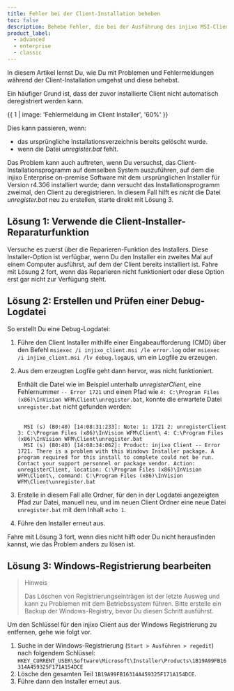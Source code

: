 ```yaml
---
title: Fehler bei der Client-Installation beheben
toc: false
description: Behebe Fehler, die bei der Ausführung des injixo MSI-Client-Installationsprogramms auftreten können.
product_label:
  - advanced
  - enterprise
  - classic
---
```


In diesem Artikel lernst Du, wie Du mit Problemen und Fehlermeldungen während der Client-Installation umgehst und diese behebst.

Ein häufiger Grund ist, dass der zuvor installierte Client nicht automatisch deregistriert werden kann.

{{ 1 | image: 'Fehlermeldung im Client Installer', '60%' }}

Dies kann passieren, wenn:

- das ursprüngliche Installationsverzeichnis bereits gelöscht wurde.
- wenn die Datei _unregister.bat_ fehlt.

Das Problem kann auch auftreten, wenn Du versuchst, das Client-Installationsprogramm auf demselben System auszuführen, auf dem die injixo Enterprise on-premise Software mit dem ursprünglichen Installer für Version r4.306 installiert wurde; dann versucht das Installationsprogramm zweimal, den Client zu deregistrieren. In diesem Fall hilft es _nicht_ die Datei _unregister.bat_ neu zu erstellen, starte direkt mit Lösung 3.

## Lösung 1: Verwende die Client-Installer-Reparaturfunktion

Versuche es zuerst über die Reparieren-Funktion des Installers. Diese Installer-Option ist verfügbar, wenn Du den Installer ein zweites Mal auf einem Computer ausführst, auf dem der Client bereits installiert ist. Fahre mit Lösung 2 fort, wenn das Reparieren nicht funktioniert oder diese Option erst gar nicht zur Verfügung steht.

## Lösung 2: Erstellen und Prüfen einer Debug-Logdatei

So erstellt Du eine Debug-Logdatei:

1. Führe den Client Installer mithilfe einer Eingabeaufforderung (CMD) über den Befehl `msiexec /i injixo_client.msi /le error.log` oder `msiexec /i injixo_client.msi /lv debug.log`aus, um ein Logfile zu erzeugen.

2. Aus dem erzeugten Logfile geht dann hervor, was nicht funktioniert.

   Enthält die Datei wie im Beispiel unterhalb _unregisterClient_, eine Fehlernummer `-- Error 1721` und einen Pfad wie `4: C:\Program Files (x86)\InVision WFM\Client\unregister.bat`, konnte die erwartete Datei `unregister.bat` nicht gefunden werden:<br><br>

   ```
     MSI (s) (B0:40) [14:08:31:233]: Note: 1: 1721 2: unregisterClient 3: C:\Program Files (x86)\InVision WFM\Client\ 4: C:\Program Files (x86)\InVision WFM\Client\unregister.bat
     MSI (s) (B0:40) [14:08:34:062]: Product: injixo Client -- Error 1721. There is a problem with this Windows Installer package. A program required for this install to complete could not be run. Contact your support personnel or package vendor. Action: unregisterClient, location: C:\Program Files (x86)\InVision WFM\Client\, command: C:\Program Files (x86)\InVision WFM\Client\unregister.bat
   ```

3. Erstelle in diesem Fall alle Ordner, für den in der Logdatei angezeigten Pfad zur Datei, manuell neu, und im neuen Client Ordner eine neue Datei `unregister.bat` mit dem Inhalt `echo 1`.

4. Führe den Installer erneut aus.

Fahre mit Lösung 3 fort, wenn dies nicht hilft oder Du nicht herausfinden kannst, wie das Problem anders zu lösen ist.

## Lösung 3: Windows-Registrierung bearbeiten

> Hinweis
>
> Das Löschen von Registrierungseinträgen ist der letzte Ausweg und kann zu Problemen mit dem Betriebssystem führen. Bitte erstelle ein Backup der Windows-Registry, bevor Du diesen Schritt ausführst.

Um den Schlüssel für den injixo Client aus der Windows Registrierung zu entfernen, gehe wie folgt vor.

1. Suche in der Windows-Registrierung (`Start > Ausführen > regedit`) nach folgendem Schlüssel:
   `HKEY_CURRENT_USER\Software\Microsoft\Installer\Products\1B19A99FB16314A459325F171A154DCE`
2. Lösche den gesamten Teil `1B19A99FB16314A459325F171A154DCE`.
3. Führe dann den Installer erneut aus.
